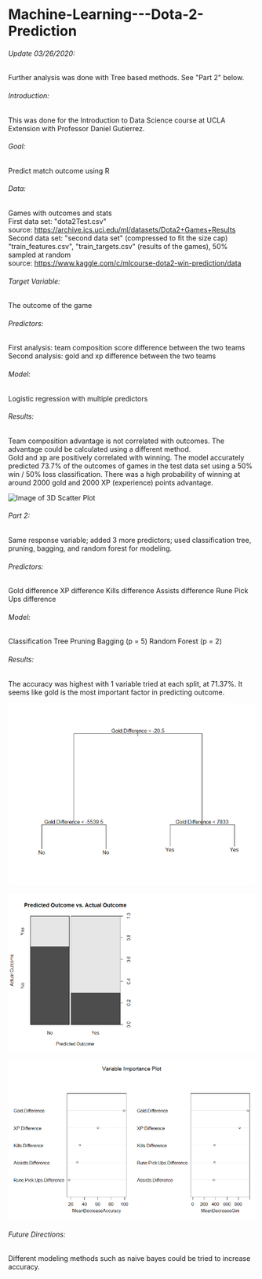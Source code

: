 # Machine-Learning---Dota-2-Prediction



###### Update 03/26/2020:
Further analysis was done with Tree based methods. See "Part 2" below.

###### Introduction:
This was done for the Introduction to Data Science course at UCLA Extension with Professor Daniel Gutierrez.

###### Goal: 
Predict match outcome using R

###### Data:  
Games with outcomes and stats  
First data set: "dota2Test.csv"  
source: https://archive.ics.uci.edu/ml/datasets/Dota2+Games+Results  
Second data set: "second data set" (compressed to fit the size cap)  
"train_features.csv", "train_targets.csv" (results of the games), 50% sampled at random  
source: https://www.kaggle.com/c/mlcourse-dota2-win-prediction/data  

###### Target Variable:
The outcome of the game

###### Predictors:  
First analysis: team composition score difference between the two teams  
Second analysis: gold and xp difference between the two teams

###### Model:
Logistic regression with multiple predictors

###### Results:  
Team composition advantage is not correlated with outcomes. The advantage could be calculated using a different method.  
Gold and xp are positively correlated with winning. The model accurately predicted 73.7% of the outcomes of games in the test data set using a 50% win / 50% loss classification. There was a high probability of winning at around 2000 gold and 2000 XP (experience) points advantage.

![Image of 3D Scatter Plot](https://github.com/jojuno/Machine-Learning---Dota-2-Prediction/blob/master/Actual%20Outcome%20vs.%20Predicted%20Win%20Chance%20by%20Gold%20and%20XP%20Advantage%203D%20Scatterplot.gif)






###### Part 2:
Same response variable; added 3 more predictors; used classification tree, pruning, bagging, and random forest for modeling.

###### Predictors:
Gold difference
XP difference
Kills difference
Assists difference
Rune Pick Ups difference

###### Model:
Classification Tree
Pruning
Bagging (p = 5)
Random Forest (p = 2)

###### Results:
The accuracy was highest with 1 variable tried at each split, at 71.37%.
It seems like gold is the most important factor in predicting outcome.


![Image of Classification Tree](https://github.com/jojuno/Machine-Learning---Dota-2-Prediction/blob/master/tree%20plot.png)

![Image of "Results" Plot](https://github.com/jojuno/Machine-Learning---Dota-2-Prediction/blob/master/predicted%20outcome%20vs.%20actual%20outcome.png)

![Image of Variable Importance Plot](https://github.com/jojuno/Machine-Learning---Dota-2-Prediction/blob/master/variable%20importance%20plot.png)


###### Future Directions:
Different modeling methods such as naive bayes could be tried to increase accuracy.
